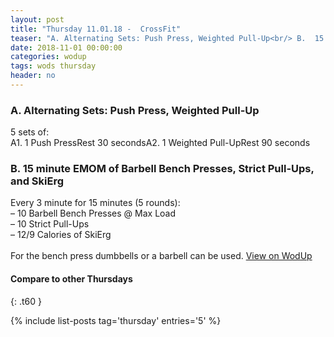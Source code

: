 ```yaml
---
layout: post
title: "Thursday 11.01.18 -  CrossFit"
teaser: "A. Alternating Sets: Push Press, Weighted Pull-Up<br/> B.  15 minute EMOM of Barbell Bench Presses, Strict Pull-Ups, and SkiErg"
date: 2018-11-01 00:00:00
categories: wodup
tags: wods thursday
header: no
---
```



<h3>A. Alternating Sets: Push Press, Weighted Pull-Up</h3>
5 sets of:<br/>A1. 1 Push PressRest 30 secondsA2. 1 Weighted Pull-UpRest 90 seconds
<h3>B.  15 minute EMOM of Barbell Bench Presses, Strict Pull-Ups, and SkiErg</h3>
Every 3 minute for 15 minutes (5 rounds):<br/>– 10 Barbell Bench Presses @ Max Load<br/>– 10 Strict Pull-Ups<br/>– 12/9 Calories of SkiErg<br/><br/>For the bench press dumbbells or a barbell can be used.
<a href="https://www.wodup.com/gyms/asphodel/wods/10517" target="blank">View on WodUp</a>


#### Compare to other Thursdays
{: .t60 }

{% include list-posts tag='thursday' entries='5' %}